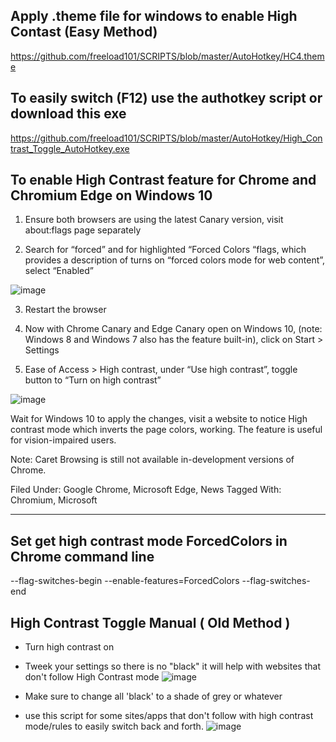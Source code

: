 ## Apply .theme file for windows to enable High Contast (Easy Method)

https://github.com/freeload101/SCRIPTS/blob/master/AutoHotkey/HC4.theme

## To easily switch (F12) use the authotkey script or download this exe
https://github.com/freeload101/SCRIPTS/blob/master/AutoHotkey/High_Contrast_Toggle_AutoHotkey.exe

## To enable High Contrast feature for Chrome and Chromium Edge on Windows 10

1. Ensure both browsers are using the latest Canary version, visit about:flags page separately

2. Search for “forced” and for highlighted “Forced Colors “flags, which provides a description of turns on “forced colors mode for web content”, select “Enabled”

![image](https://user-images.githubusercontent.com/4307863/143725262-d64ca45d-c323-45e0-8898-25a67ba5d08c.png)


3. Restart the browser

4.  Now with Chrome Canary and Edge Canary open on Windows 10, (note: Windows  8 and Windows 7 also has the feature built-in), click on Start > Settings

5. Ease of Access > High contrast, under  “Use high contrast”, toggle button to “Turn on high contrast”

![image](https://user-images.githubusercontent.com/4307863/143725265-6be95c9d-5475-450d-afc3-43d39e815ef1.png)

Wait for Windows 10 to apply the changes, visit a website to notice High contrast mode which inverts the page colors, working. The feature is useful for vision-impaired users.

Note: Caret Browsing is still not available in-development versions of Chrome.

Filed Under: Google Chrome, Microsoft Edge, News
Tagged With: Chromium, Microsoft



--------------
## Set get high contrast mode ForcedColors in Chrome command line 

--flag-switches-begin --enable-features=ForcedColors --flag-switches-end 



## High Contrast Toggle Manual ( Old Method )

- Turn high contrast on
- Tweek your settings so there is no "black" it will help with websites that don't follow High Contrast mode
![image](https://user-images.githubusercontent.com/4307863/143724714-23b1f69c-b0e0-416e-bc93-ca7f3ce1913b.png)

 - Make sure to change all 'black' to a shade of grey or whatever
 - use this script for some sites/apps that don't follow with high
   contrast mode/rules to easily switch back and forth.
![image](https://user-images.githubusercontent.com/4307863/140933612-314f920d-801f-4975-a3bb-50eec14dda5a.png)




